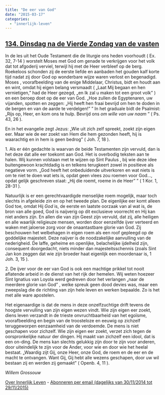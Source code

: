 ```yaml
---
title: "De eer van God"
date: "2015-03-17"
categories: 
  - "innerlijk-leven"
---
```


## [134\. Dinsdag na de Vierde Zondag van de vasten](http://ift.tt/1O18xMe)

In de les uit het Oude Testament die de liturgie ons heden voorhoudt ( Ex. 32, 7-14 ) worstelt Moses met God om genade te verkrijgen voor het volk dat tot afgoderij verviel, terwijl hij met de Heer verbleef op de berg. Roekeloos schonden zij de eerste liefde en aanbaden het gouden kalf korte tijd nadat zij door God op wonderbare wijze waren verlost en begenadigd. Moses , voorafbeelding van de enige Middelaar, Christus, bidt en houdt aan en wint, omdat hij eigen belang versmaadt ( „Laat Mij begaan en hen vernietigen,” had de Heer gezegd, „en Ik zal u maken tot een groot volk” ) en een beroep doet op de eer van God. „Hoe zullen de Egyptenaren, uw vijanden, spotten en zeggen: „Hij heeft hen fraai bevrijd om hen te doden in de bergen en van de aarde te verdelgen!” ” In het graduale bidt de Psalmist: „Rijs op, Heer, en kom ons te hulp. Bevrijd ons _om wille van uw naam_ ” ( Ps. 43, 26 ).

En in het evangelie zegt Jezus: „Wie uit zich zelf spreekt, zoekt zijn eigen eer. Maar wie de eer zoekt van Hem die hem gezonden heeft, hij is waarachtig en in hem is geen bedrog” ( Joh. 7, 18 ).

1\. Als er één gedachte is waarvan de beide Testamenten zijn vervuld, dan is het deze dat alle eer toekomt aan God. Het is overbodig teksten aan te halen. Wij kunnen volstaan met te wijzen op Sint Paulus , bij wie deze idee buitengewoon krachtdadig is en telkens terugkeert zowel in positieve als negatieve vorm. „God heeft het onbeduidende uitverkoren en wat niets is om te niet te doen wat iets is, opdat geen vlees zou roemen voor God…, opdat gelijk geschreven staat: „Hij die roemt, roeme in de Heer” ” ( 1 Kor. 1, 28-31 ).

Natuurlijk is er een gerechtvaardigde menselijke roem mogelijk, maar toch slechts in afgeleide zin en op het tweede plan. De eigenlijke eer komt alleen God toe, omdat Hij _God_ is, de eerste en laatste oorzaak van al wat is, de bron van alle goed, God is naijverig op dit exclusieve voorrecht en Hij kan niet anders zijn. En allen die van zijn Geest zijn vervuld, dat zij, alle heiligen en alle waarlijk religieuze mensen, worden door eenzelfde ijver verteerd en waken met jaloerse zorg voor de onaantastbare glorie van God. Zij beschouwen het welbehagen in eigen roem als een roof gepleegd op de goddelijke majesteit. Deze naijver is de noodzakelijke aanvulling van de nederigheid. De laffe, geheime en openlijke, belachelijke ijdelheid zijn, consequent doorgedacht, niets minder dan majesteitsschennis (zoals Sint Jan kon zeggen dat wie zijn broeder haat eigenlijk een moordenaar is, 1 Joh. 3, 15 ).

2\. De ijver voor de eer van God is ook een machtige prikkel tot nooit aflatende arbeid in de dienst van het rijk der hemelen. Wij weten hoezeer Sint Ignatius van Loyola werd gedreven door het verlangen „naar de meerdere glorie van God” , welke spreuk geen dood devies was, maar een zweepslag die de richting van zijn hele leven en werken bepaalde. Zo is het met alle ware apostelen.

Het eigenaardige is dat de mens in deze onzelfzuchtige drift tevens de hoogste vervulling van zijn eigen wezen vindt. Wie zijn eigen eer zoekt, diens leven verzandt in de trieste onvruchtbaarheid van het egoïsme, voorafbeelding en begin van de troosteloze en eeuwig op zichzelf teruggeworpen eenzaamheid van de verdoemde. De mens is niet geschapen voor zichzelf. Wie zijn eigen eer zoekt, verzet zich tegen de oorspronkelijke natuur der dingen. Hij maakt van zichzelf een idool, dat is een on-ding. De mens kan slechts gelukkig zijn door te zijn voor anderen, door uiteindelijk te zijn voor de Ander, voor wie en door wie het heelal bestaat. „Waardig zijt Gij, onze Heer, onze God, de roem en de eer en de macht te ontvangen. Want Gij, Gij hebt alle wezens geschapen, door uw wil bestaan zij en werden zij gemaakt” ( Openb. 4, 11 ).

_Willem Grossouw_

[Over Innerlijk Leven](http://ift.tt/1y6X5mY) - [Abonneren per email (dagelijks van 30/11/2014 tot 29/11/2015)](http://eepurl.com/9P3DT)
